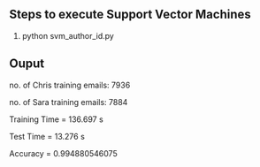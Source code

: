 ## Steps to execute Support Vector Machines
1. python svm_author_id.py 

## Ouput
no. of Chris training emails: 7936

no. of Sara training emails: 7884

Training Time =  136.697 s

Test Time =  13.276 s

Accuracy =  0.994880546075

